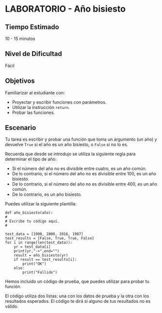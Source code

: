 # LABORATORIO - Año bisiesto

## Tiempo Estimado

10 - 15 minutos

## Nivel de Dificultad

Fácil

## Objetivos

Familiarizar al estudiante con:

* Proyectar y escribir funciones con parámetros.
* Utilizar la instrucción `return`.
* Probar las funciones.

## Escenario

Tu tarea es escribir y probar una función que toma un argumento (un año) y devuelve `True` si el año es un año bisiesto, o `False` si no lo es.

Recuerda que desde se introdujo se utiliza la siguiente regla para determinar el tipo de año:

* Si el número del año no es divisible entre cuatro, es un año común.
* De lo contrario, si el número del año no es divisible entre 100, es un año bisiesto.
* De lo contrario, si el número del año no es divisible entre 400, es un año común.
* De lo contrario, es un año bisiesto.

Puedes utilizar la siguiente plantilla:

```
def año_bisiesto(año):
#
# Escribe tu código aquí.
#

test_data = [1900, 2000, 2016, 1987]
test_results = [False, True, True, False]
for i in range(len(test_data)):
	yr = test_data[i]
	print(yr,"->",end="")
	result = año_bisiesto(yr)
	if result == test_results[i]:
		print("OK")
	else:
		print("Fallido")
```

Hemos incluido un código de prueba, que puedes utilizar para probar tu función.

El código utiliza dos listas: una con los datos de prueba y la otra con los resultados esperados. El código te dirá si alguno de tus resultados no es válido.